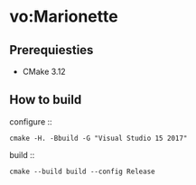 # vo:Marionette

## Prerequiesties

* CMake 3.12

## How to build



configure ::

    cmake -H. -Bbuild -G "Visual Studio 15 2017"

build ::

    cmake --build build --config Release
